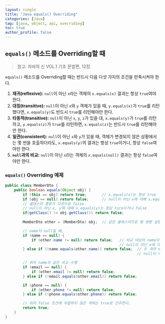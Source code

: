 ```yaml
---
layout: single
title: "Java equals() Overriding"
categories: [Java]
tag: [java, object, api, overriding]
toc: true
author_profile: false
---
```


## `equals()` 메소드를 Overriding할 때

> 참고: 자바의 신 VOL.1 기초 문법편, 12장.


`equals()` 메소드를 Overriding할 때는 반드시 다음 다섯 가지의 조건을 만족시켜야 한다.

1. **재귀(reflexive):** `null`이 아닌 `x`라는 객체의 `x.equals(x)` 결과는 항상 `true`여야 한다.
2. **대칭(transitive):** `null`이 아닌 `x`와 `y` 객체가 있을 때, `y.equals(x)`가 `true`를 리턴했다면, `x.equals(y)`도 반드시 `true`를 리턴해야만 한다.
3. **타동적(transitive):** `null`이 아닌 `x`, `y`, `z`가 있을 대, `x.equals(y)`가 `true`를 리턴하고, `y.equals(z)`가 `true`를 리턴하면, `x.equals(z)`는 반드시 `true`를 리턴해야만 한다.
4. **일관(consistent):** `null`이 아닌 `x`와 `y`가 있을 때, 객체가 변경되지 않은 상황에서는 몇 번을 호출하더라도, `x.equals(y)`의 결과는 항상 `true`이거나, 항상 `false`여야만 한다.
5. **`null`과의 비교:** `null`이 아닌 `x`라는 객체의 `x.equals(null)` 결과는 항상 `false`여야만 한다.


### `equals()` Overriding 예제

```java
public class MemberDto {
    public boolean equals(Object obj) {
        if (this == obj) return true;       // x.equals(x)는 항상 true
        if (obj == null) return false;      // null이 아닌 x에 대해 x.equals(null)는 항상 false
        // 클래스의 종류가 다르므로 false
        // null이 아닌 x, y에 대해 x.equals(y)는 항상 ture이거나 false
        if(getClass() != obj.getClass()) return false;
        
        MemberDto other = (MemberDto) obj;  // 같은 클래스이므로 형 변환 실행

        // name이 null일 때,
        if (name == null) {            
            if (other.name != null) return false;   // 비교 대상의 name이 null이 아니면 false
                                                    // null이 아닌 x에 대해 x.equals(null)는 항상 false
        } else if (!name.equals(other.name)) return false;  // 두 개의 name 값이 다르면 false
                                                            // null이 아닌 x, y에 대해 x.equals(y)는 항상 ture이거나 false

        // 위의 name과 같은 비교 수행
        if (email == null) {
            if (other.email != null) return false;
        } else if (!email.equals(other.email)) return false;

        if (phone == null) {
            if (other.phone != null) return false;
        } else if (!phone.equals(other.phone)) return false;

        // 위의 false 조건에 부합하지 않은 객체는 true로 간주한다.
        return true;
    }
}

```
   

<br><br>
